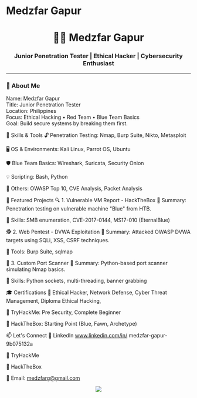 # Medzfar Gapur
<h1 align="center">👨‍💻 Medzfar Gapur</h1>
<h3 align="center">Junior Penetration Tester | Ethical Hacker | Cybersecurity Enthusiast</h3>

---

### 🧠 About Me
Name: Medzfar Gapur  
Title: Junior Penetration Tester  
Location: Philippines  
Focus: Ethical Hacking • Red Team • Blue Team Basics  
Goal: Build secure systems by breaking them first.

🔧 Skills & Tools
🔓 Penetration Testing: Nmap, Burp Suite, Nikto, Metasploit

🖥️ OS & Environments: Kali Linux, Parrot OS, Ubuntu

🛡️ Blue Team Basics: Wireshark, Suricata, Security Onion

💡 Scripting: Bash, Python

🔐 Others: OWASP Top 10, CVE Analysis, Packet Analysis

📂 Featured Projects
🔍 1. Vulnerable VM Report - HackTheBox
🔸 Summary: Penetration testing on vulnerable machine "Blue" from HTB.

🔸 Skills: SMB enumeration, CVE-2017-0144, MS17-010 (EternalBlue)

🕵️ 2. Web Pentest - DVWA Exploitation
🔸 Summary: Attacked OWASP DVWA targets using SQLi, XSS, CSRF techniques.

🔸 Tools: Burp Suite, sqlmap

🧪 3. Custom Port Scanner
🔸 Summary: Python-based port scanner simulating Nmap basics.

🔸 Skills: Python sockets, multi-threading, banner grabbing

🎓 Certifications
🧩 Ethical Hacker, Network Defense, Cyber Threat Management, Diploma Ethical Hacking,

🔐 TryHackMe: Pre Security, Complete Beginner

🎯 HackTheBox: Starting Point (Blue, Fawn, Archetype)

📫 Let's Connect
💼 LinkedIn www.linkedin.com/in/
medzfar-gapur-9b075132a


🧠 TryHackMe

🧪 HackTheBox

📧 Email: medzfarg@gmail.com

<p align="center">
  <img src="https://github-readme-stats.vercel.app/api?username=medzfargapur&show_icons=true&theme=radical" />
</p>


